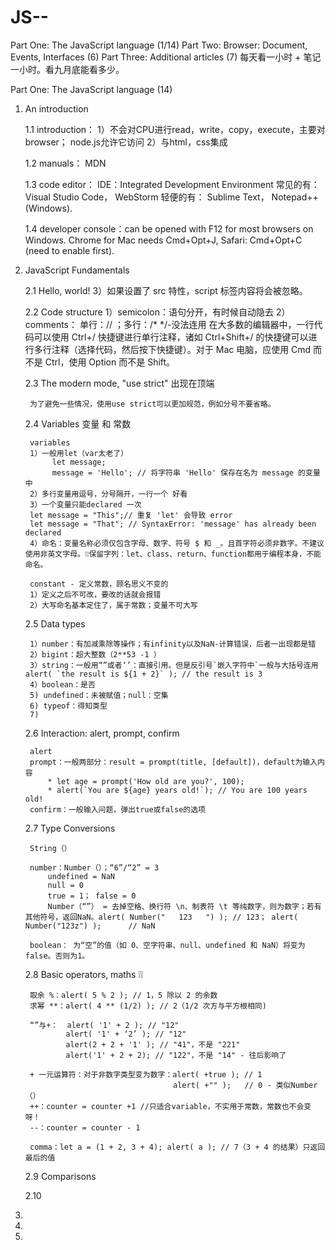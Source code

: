 # JS--

Part One: The JavaScript language (1/14)
Part Two: Browser: Document, Events, Interfaces (6)
Part Three: Additional articles (7)
每天看一小时 + 笔记一小时。看九月底能看多少。

Part One: The JavaScript language (14)

1. An introduction

    1.1 introduction：
        1）不会对CPU进行read，write，copy，execute，主要对browser； node.js允许它访问
        2）与html，css集成
        
    1.2 manuals： MDN
    
    1.3 code editor： IDE：Integrated Development Environment
        常见的有：Visual Studio Code， WebStorm 轻便的有：
Sublime Text， Notepad++ (Windows).

    1.4 developer console：can be opened with F12 for most browsers on Windows. Chrome for Mac needs Cmd+Opt+J, Safari: Cmd+Opt+C (need to enable first).

2. JavaScript Fundamentals

    2.1 Hello, world!  <script> tag
       1）自动插入html任何位置
       2）可接入外部资源 <script src="/js/script1.js"></script>
       3）如果设置了 src 特性，script 标签内容将会被忽略。
            <script src="file.js">
              alert(1); // 此内容会被忽略，因为设定了 src
            </script>

    2.2 Code structure
        1）semicolon：语句分开，有时候自动隐去
        2）comments： 单行：// ；多行：/*  */-没法连用
            在大多数的编辑器中，一行代码可以使用 Ctrl+/ 快捷键进行单行注释，诸如 Ctrl+Shift+/ 的快捷键可以进行多行注释（选择代码，然后按下快捷键）。对于 Mac 电脑，应使用 Cmd 而不是 Ctrl，使用 Option 而不是 Shift。
    
    2.3 The modern mode, "use strict" 出现在顶端
    
        为了避免一些情况，使用use strict可以更加规范，例如分号不要省略。
    
    2.4 Variables 变量 和 常数
    
        variables
        1）一般用let（var太老了）
             let message;
             message = 'Hello'; // 将字符串 'Hello' 保存在名为 message 的变量中
        2）多行变量用逗号，分号隔开，一行一个 好看
        3）一个变量只能declared 一次
        let message = "This";// 重复 'let' 会导致 error
        let message = "That"; // SyntaxError: 'message' has already been declared
        4）命名：变量名称必须仅包含字母、数字、符号 $ 和 _。且首字符必须非数字。不建议使用非英文字母。❕❕保留字列：let、class、return、function都用于编程本身，不能命名。
        
        constant - 定义常数，顾名思义不变的
        1）定义之后不可改，要改的话就会报错
        2）大写命名基本定住了，属于常数；变量不可大写
    
    2.5 Data types
    
        1）number：有加减乘除等操作；有infinity以及NaN-计算错误，后者一出现都是错
        2）bigint：超大整数（2**53 -1 ）
        3）string：一般用“”或者‘’：直接引用。但是反引号`嵌入字符中`一般与大括号连用alert( `the result is ${1 + 2}` ); // the result is 3 
        4）boolean：是否
        5) undefined：未被赋值；null：空集
        6) typeof：得知类型
        7)
    
    2.6 Interaction: alert, prompt, confirm
    
        alert
        prompt：一般两部分：result = prompt(title, [default])，default为输入内容
            * let age = prompt('How old are you?', 100);
            * alert(`You are ${age} years old!`); // You are 100 years old!
        confirm：一般输入问题，弹出true或false的选项
    
    2.7 Type Conversions
    
        String（）
        
        number：Number（）；“6”/“2” = 3
            undefined = NaN
            null = 0
            true = 1； false = 0
            Number（“”） = 去掉空格、换行符 \n、制表符 \t 等纯数字，则为数字；若有其他符号，返回NaN。alert( Number("   123   ") ); // 123； alert( Number("123z") );      // NaN
            
        boolean： 为“空”的值（如 0、空字符串、null、undefined 和 NaN）将变为 false。否则为1。
            
    2.8 Basic operators, maths ❕❕
        
        取余 %：alert( 5 % 2 ); // 1，5 除以 2 的余数
        求幂 **：alert( 4 ** (1/2) ); // 2（1/2 次方与平方根相同)
        
        “”与+：  alert( '1' + 2 ); // "12"
                alert( '1' + ‘2’ ); // "12"
                alert(2 + 2 + '1' ); // "41"，不是 "221"
                alert('1' + 2 + 2); // "122"，不是 "14" - 往后影响了
                
        + 一元运算符：对于非数字类型变为数字：alert( +true ); // 1
                                        alert( +"" );   // 0 - 类似Number（）
        ++：counter = counter +1 //只适合variable，不实用于常数，常数也不会变呀！
        --：counter = counter - 1 
        
        comma：let a = (1 + 2, 3 + 4); alert( a ); // 7（3 + 4 的结果）只返回最后的值
        
    2.9 Comparisons
    
    2.10 
    
3. 

4. 

5. 
